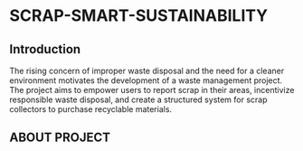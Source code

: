 <h1>SCRAP-SMART-SUSTAINABILITY</h1>

<h2>Introduction</h2>

<p>The rising concern of improper waste disposal and the need for a cleaner environment motivates the development of a waste management project. The project aims to empower users to report scrap in their areas, incentivize responsible waste disposal, and create a structured system for scrap collectors to purchase recyclable materials.
</p>

<h2>ABOUT PROJECT</h2>